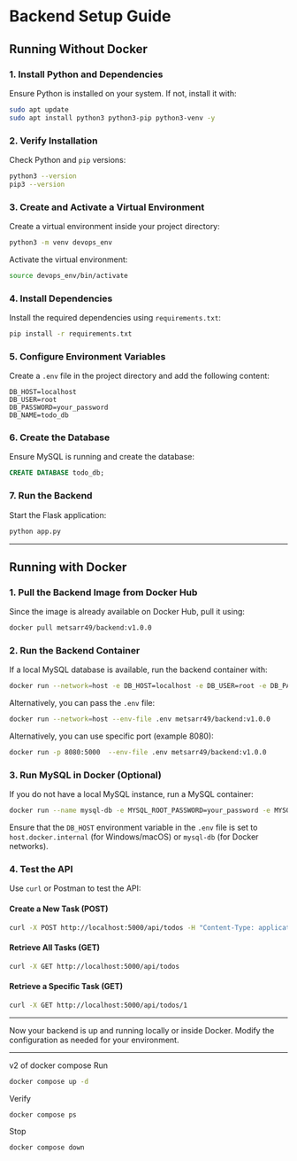 # Backend Setup Guide

## Running Without Docker

### 1. Install Python and Dependencies
Ensure Python is installed on your system. If not, install it with:

```bash
sudo apt update
sudo apt install python3 python3-pip python3-venv -y
```

### 2. Verify Installation
Check Python and `pip` versions:

```bash
python3 --version
pip3 --version
```

### 3. Create and Activate a Virtual Environment
Create a virtual environment inside your project directory:

```bash
python3 -m venv devops_env
```

Activate the virtual environment:

```bash
source devops_env/bin/activate
```

### 4. Install Dependencies
Install the required dependencies using `requirements.txt`:

```bash
pip install -r requirements.txt
```

### 5. Configure Environment Variables
Create a `.env` file in the project directory and add the following content:

```
DB_HOST=localhost
DB_USER=root
DB_PASSWORD=your_password
DB_NAME=todo_db
```

### 6. Create the Database
Ensure MySQL is running and create the database:

```sql
CREATE DATABASE todo_db;
```

### 7. Run the Backend
Start the Flask application:

```bash
python app.py
```

---

## Running with Docker

### 1. Pull the Backend Image from Docker Hub
Since the image is already available on Docker Hub, pull it using:

```bash
docker pull metsarr49/backend:v1.0.0
```

### 2. Run the Backend Container
If a local MySQL database is available, run the backend container with:

```bash
docker run --network=host -e DB_HOST=localhost -e DB_USER=root -e DB_PASSWORD=your_password -e DB_NAME=todo_db metsarr49/backend:v1.0.0
```

Alternatively, you can pass the `.env` file:

```bash
docker run --network=host --env-file .env metsarr49/backend:v1.0.0
```

Alternatively, you can use specific port (example 8080):

```bash
docker run -p 8080:5000  --env-file .env metsarr49/backend:v1.0.0
```

### 3. Run MySQL in Docker (Optional)
If you do not have a local MySQL instance, run a MySQL container:

```bash
docker run --name mysql-db -e MYSQL_ROOT_PASSWORD=your_password -e MYSQL_DATABASE=todo_db -p 3306:3306 -d mysql:latest
```

Ensure that the `DB_HOST` environment variable in the `.env` file is set to `host.docker.internal` (for Windows/macOS) or `mysql-db` (for Docker networks).

### 4. Test the API
Use `curl` or Postman to test the API:

#### Create a New Task (POST)
```bash
curl -X POST http://localhost:5000/api/todos -H "Content-Type: application/json" -d '{"title": "Send Email", "description": "Reply to client", "completed": false}'
```

#### Retrieve All Tasks (GET)
```bash
curl -X GET http://localhost:5000/api/todos
```

#### Retrieve a Specific Task (GET)
```bash
curl -X GET http://localhost:5000/api/todos/1
```

---

Now your backend is up and running locally or inside Docker. Modify the configuration as needed for your environment.

---

v2 of docker compose 
Run
``` bash
docker compose up -d 
```
Verify
``` bash
docker compose ps 
```
Stop
``` bash 
docker compose down 
```

